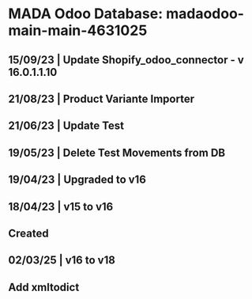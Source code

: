# MADA Odoo Database: madaodoo-main-main-4631025
## 15/09/23 | Update Shopify_odoo_connector - v 16.0.1.1.10
## 21/08/23 | Product Variante Importer
## 21/06/23 | Update Test
## 19/05/23 | Delete Test Movements from DB
## 19/04/23 | Upgraded to v16
## 18/04/23 | v15 to v16
## Created
## 02/03/25 | v16 to v18
## Add xmltodict
